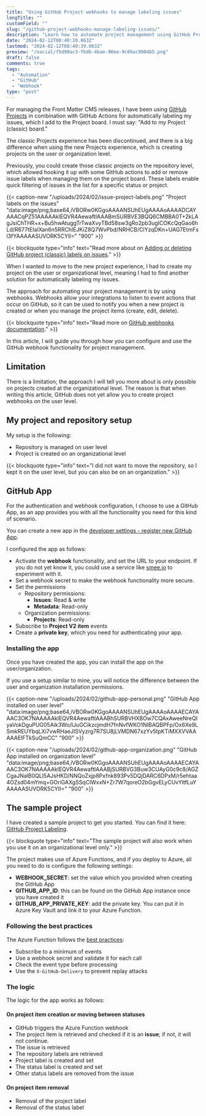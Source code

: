 ```yaml
---
title: "Using GitHub Project webhooks to manage labeling issues"
longTitle: ""
customField: ""
slug: "/github-project-webhooks-manage-labeling-issues/"
description: "Learn how to automate project management using GitHub Project webhooks for labeling issues."
date: "2024-02-12T08:40:39.063Z"
lastmod: "2024-02-12T08:40:39.063Z"
preview: "/social/f5d98ac3-fbdb-4bae-90ee-9c09ac9904b5.png"
draft: false
comments: true
tags:
  - "Automation"
  - "GitHub"
  - "Webhook"
type: "post"
---
```


For managing the Front Matter CMS releases, I have been using [GitHub Projects](https://docs.github.com/en/issues/planning-and-tracking-with-projects/learning-about-projects/about-projects) in combination with GitHub Actions for automatically labeling my issues, which I add to the Project board. I must say: "Add to my Project (classic) board."

The classic Projects experience has been discontinued, and there is a big difference when using the new Projects experience, which is creating projects on the user or organization level.

Previously, you could create those classic projects on the repository level, which allowed hooking it up with some GitHub actions to add or remove issue labels when managing them on the project board. These labels enable quick filtering of issues in the list for a specific status or project.

{{< caption-new "/uploads/2024/02/issue-project-labels.png" "Project labels on the issues"  "data:image/png;base64,iVBORw0KGgoAAAANSUhEUgAAAAoAAAADCAYAAACqPZ51AAAAAklEQVR4AewaftIAAABmSURBVE3BQQ6CMBBA0T+2kLAgJsiChTHR+x+Bu5hwAtuggTrTwaXvyTBd58sw3gRo2pb3ugICOKcQqGao6hLd/R677tEIaIXan6n5RRChlEJKiZ8Q7WvPbd/NRHCB/ClYzqDKn+UAG7EtmFsl3fYAAAAASUVORK5CYII=" "900" >}}

{{< blockquote type="info" text="Read more about on [Adding or deleting GitHub project (classic) labels on issues](https://www.eliostruyf.com/adding-or-deleting-github-project-labels-on-issues/)." >}}

When I wanted to move to the new project experience, I had to create my project on the user or organizational level, meaning I had to find another solution for automatically labeling my issues.

The approach for automating your project management is by using webhooks. Webhooks allow your integrations to listen to event actions that occur on GitHub, so it can be used to notify you when a new project is created or when you manage the project items (create, edit, delete).

{{< blockquote type="info" text="Read more on [GitHub webhooks documentation](https://docs.github.com/en/webhooks)." >}}

In this article, I will guide you through how you can configure and use the GitHub webhook functionality for project management.

## Limitation

There is a limitation; the approach I will tell you more about is only possible on projects created at the organizational level. The reason is that when writing this article, GitHub does not yet allow you to create project webhooks on the user level.

## My project and repository setup

My setup is the following:

- Repository is managed on user level
- Project is created on an organizational level

{{< blockquote type="info" text="I did not want to move the repository, so I kept it on the user level, but you can also be on an organization." >}}

## GitHub App

For the authentication and webhook configuration, I choose to use a GitHub App, as an app provides you with all the functionality you need for this kind of scenario.

You can create a new app in the [developer settings - register new GitHub App](https://github.com/settings/apps/new).

I configured the app as follows:

- Activate the **webhook** functionality, and set the URL to your endpoint. If you do not yet know it, you could use a service like [smee.io](https://smee.io) to experiment with it.
- Set a webhook secret to make the webhook functionality more secure.
- Set the permissions
  - Repository permissions:
    - **Issues**: Read & write
    - **Metadata**: Read-only
  - Organization permissions:
    - **Projects**: Read-only
- Subscribe to **Project V2 item** events
- Create a **private key**, which you need for authenticating your app.

### Installing the app

Once you have created the app, you can install the app on the user/organization.

If you use a setup similar to mine, you will notice the difference between the user and organization installation permissions. 

{{< caption-new "/uploads/2024/02/github-app-personal.png" "GitHub App installed on user level"  "data:image/png;base64,iVBORw0KGgoAAAANSUhEUgAAAAoAAAAECAYAAAC3OK7NAAAAAklEQVR4AewaftIAAABhSURBVHXBOw7CQAxAweeNreQIyaVokDguPUG05Aik3Wo/IJuGCikzcjmdH7fnNvfWKO1NIBAQBPFp/Ox6Xe9LSmkREUYbqLXi7vwRHaeJISVyzrg7R7SU8jLVMDN67xzYv5tpKTiMXXVVAAAAAElFTkSuQmCC" "900" >}}

{{< caption-new "/uploads/2024/02/github-app-organization.png" "GitHub App installed on organization level"  "data:image/png;base64,iVBORw0KGgoAAAANSUhEUgAAAAoAAAAECAYAAAC3OK7NAAAAAklEQVR4AewaftIAAABjSURBVG3Buw3CUAyG0c9c8/AGZCgaJNalB0QLI5AJsHKD/NNQoZxjp8Pxfnk893Pv5DQjDARC6DPxM/r5ehtaa4OZsd04mYmq+GOriGAXgSSqClWxxN+Zr7W7qoreO2bGgvELyCUvYltfLuYAAAAASUVORK5CYII=" "900" >}}

## The sample project

I have created a sample project to get you started. You can find it here: [GitHub Project Labeling](https://github.com/estruyf/github-project-labeling).

{{< blockquote type="info" text="The sample project will also work when you use it on an organizational level only." >}}

The project makes use of Azure Functions, and if you deploy to Azure, all you need to do is configure the following settings:

- **WEBHOOK_SECRET**: set the value which you provided when creating the GitHub App
- **GITHUB_APP_ID**: this can be found on the GitHub App instance once you have created it
- **GITHUB_APP_PRIVATE_KEY**: add the private key. You can put it in Azure Key Vault and link it to your Azure Function.

### Following the best practices

The Azure Function follows the [best practices](https://docs.github.com/en/webhooks/using-webhooks/best-practices-for-using-webhooks):

- Subscribe to a minimum of events
- Use a webhook secret and validate it for each call
- Check the event type before processing
- Use the `X-GitHub-Delivery` to prevent replay attacks

### The logic

The logic for the app works as follows:

#### On project item creation or moving between statuses

- GitHub triggers the Azure Function webhook
- The project item is retrieved and checked if it is an **issue**; if not, it will not continue.
- The issue is retrieved
- The repository labels are retrieved
- Project label is created and set
- The status label is created and set
- Other status labels are removed from the issue

#### On project item removal

- Removal of the project label
- Removal of the status label
